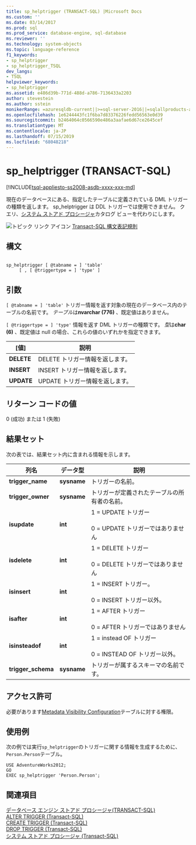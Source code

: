 ```yaml
---
title: sp_helptrigger (TRANSACT-SQL) |Microsoft Docs
ms.custom: ''
ms.date: 03/14/2017
ms.prod: sql
ms.prod_service: database-engine, sql-database
ms.reviewer: ''
ms.technology: system-objects
ms.topic: language-reference
f1_keywords:
- sp_helptrigger
- sp_helptrigger_TSQL
dev_langs:
- TSQL
helpviewer_keywords:
- sp_helptrigger
ms.assetid: e486d39b-771d-488d-a786-7136433a2203
author: stevestein
ms.author: sstein
monikerRange: =azuresqldb-current||>=sql-server-2016||=sqlallproducts-allversions||>=sql-server-linux-2017||=azuresqldb-mi-current
ms.openlocfilehash: 1e6244443fc1f6ba7d83376226fedd56563e0d39
ms.sourcegitcommit: b2464064c0566590e486a3aafae6d67ce2645cef
ms.translationtype: MT
ms.contentlocale: ja-JP
ms.lasthandoff: 07/15/2019
ms.locfileid: "68048218"
---
```

# <a name="sphelptrigger-transact-sql"></a>sp_helptrigger (TRANSACT-SQL)
[!INCLUDE[tsql-appliesto-ss2008-asdb-xxxx-xxx-md](../../includes/tsql-appliesto-ss2008-asdb-xxxx-xxx-md.md)]

  現在のデータベースにある、指定したテーブルに定義されている DML トリガーの種類を返します。 sp_helptrigger は DDL トリガーでは使用できません。 クエリ、[システム ストアド プロシージャ](../../relational-databases/system-catalog-views/sys-triggers-transact-sql.md)カタログ ビューを代わりにします。  
  
 ![トピック リンク アイコン](../../database-engine/configure-windows/media/topic-link.gif "トピック リンク アイコン") [Transact-SQL 構文表記規則](../../t-sql/language-elements/transact-sql-syntax-conventions-transact-sql.md)  
  
## <a name="syntax"></a>構文  
  
```  
  
sp_helptrigger [ @tabname = ] 'table'   
     [ , [ @triggertype = ] 'type' ]  
```  
  
## <a name="arguments"></a>引数  
`[ @tabname = ] 'table'` トリガー情報を返す対象の現在のデータベース内のテーブルの名前です。 *テーブル*は**nvarchar (776)** 、既定値はありません。  
  
`[ @triggertype = ] 'type'` 情報を返す DML トリガーの種類です。 *型*は**char (6)** 、既定値は null の場合、これらの値のいずれかを指定できます。  
  
|[値]|説明|  
|-----------|-----------------|  
|**DELETE**|DELETE トリガー情報を返します。|  
|**INSERT**|INSERT トリガー情報を返します。|  
|**UPDATE**|UPDATE トリガー情報を返します。|  
  
## <a name="return-code-values"></a>リターン コードの値  
 0 (成功) または 1 (失敗)  
  
## <a name="result-sets"></a>結果セット  
 次の表では、結果セット内に含まれる情報を示します。  
  
|列名|データ型|説明|  
|-----------------|---------------|-----------------|  
|**trigger_name**|**sysname**|トリガーの名前。|  
|**trigger_owner**|**sysname**|トリガーが定義されたテーブルの所有者の名前。|  
|**isupdate**|**int**|1 = UPDATE トリガー<br /><br /> 0 = UPDATE トリガーではありません|  
|**isdelete**|**int**|1 = DELETE トリガー<br /><br /> 0 = DELETE トリガーではありません|  
|**isinsert**|**int**|1 = INSERT トリガー。<br /><br /> 0 = INSERT トリガー以外。|  
|**isafter**|**int**|1 = AFTER トリガー<br /><br /> 0 = AFTER トリガーではありません|  
|**isinsteadof**|**int**|1 = instead OF トリガー<br /><br /> 0 = INSTEAD OF トリガー以外。|  
|**trigger_schema**|**sysname**|トリガーが属するスキーマの名前です。|  
  
## <a name="permissions"></a>アクセス許可  
 必要があります[Metadata Visibility Configuration](../../relational-databases/security/metadata-visibility-configuration.md)テーブルに対する権限。  
  
## <a name="examples"></a>使用例  
 次の例では実行`sp_helptrigger`のトリガーに関する情報を生成するために、`Person.Person`テーブル。  
  
```  
USE AdventureWorks2012;  
GO  
EXEC sp_helptrigger 'Person.Person';  
```  
  
## <a name="see-also"></a>関連項目  
 [データベース エンジン ストアド プロシージャ&#40;TRANSACT-SQL&#41;](../../relational-databases/system-stored-procedures/database-engine-stored-procedures-transact-sql.md)   
 [ALTER TRIGGER &#40;Transact-SQL&#41;](../../t-sql/statements/alter-trigger-transact-sql.md)   
 [CREATE TRIGGER &#40;Transact-SQL&#41;](../../t-sql/statements/create-trigger-transact-sql.md)   
 [DROP TRIGGER &#40;Transact-SQL&#41;](../../t-sql/statements/drop-trigger-transact-sql.md)   
 [システム ストアド プロシージャ &#40;Transact-SQL&#41;](../../relational-databases/system-stored-procedures/system-stored-procedures-transact-sql.md)  
  
  
